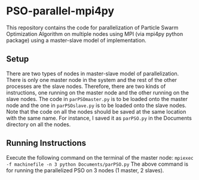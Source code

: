 # PSO-parallel-mpi4py
This repository contains the code for parallelization of Particle Swarm Optimization Algorithm on multiple nodes using MPI (via mpi4py python package) using a master-slave model of implementation.


## Setup
There are two types of nodes in master-slave model of parallelization. There is only one master node in the system and the rest of the other processes are the slave nodes. Therefore, there are two kinds of instructions, one running on the master node and the other running on the slave nodes. 
The code in `parPSOmaster.py` is to be loaded onto the master node and the one in `parPSOslave.py` is to be loaded onto the slave nodes. Note that the code on all the nodes should be saved at the same location with the same name. For instance, I saved it as `parPSO.py` in the Documents directory on all the nodes. 

## Running Instructions

Execute the following command on the terminal of the master node:
`mpiexec -f machinefile -n 3 python Documents/parPSO.py`
The above command is for running the parallelized PSO on 3 nodes (1 master, 2 slaves).